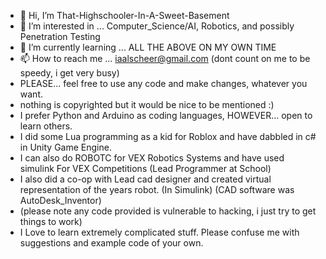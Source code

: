 - 👋 Hi, I’m That-Highschooler-In-A-Sweet-Basement
- 👀 I’m interested in ... Computer_Science/AI, Robotics, and possibly Penetration Testing
- 🌱 I’m currently learning ... ALL THE ABOVE ON MY OWN TIME
- 📫 How to reach me ... iaalscheer@gmail.com (dont count on me to be speedy, i get very busy)
- PLEASE... feel free to use any code and make changes, whatever you want.   
- nothing is copyrighted but it would be nice to be mentioned :)
- I prefer Python and Arduino as coding languages, HOWEVER... open to learn others. 
- I did some Lua programming as a kid for Roblox and have dabbled in c# in Unity Game Engine.
- I can also do ROBOTC for VEX Robotics Systems and have used simulink For VEX Competitions (Lead Programmer at School)
- I also did a co-op with Lead cad designer and created virtual representation of the years robot. (In Simulink) (CAD software was AutoDesk_Inventor)
- (please note any code provided is vulnerable to hacking, i just try to get things to work)
- I Love to learn extremely complicated stuff. Please confuse me with suggestions and example code of your own.

<!---
That-Highschooler-In-A-Sweet-Basement/That-Highschooler-In-A-Sweet-Basement is a ✨ special ✨ repository because its `README.md` (this file) appears on your GitHub profile.
You can click the Preview link to take a look at your changes.
--->
